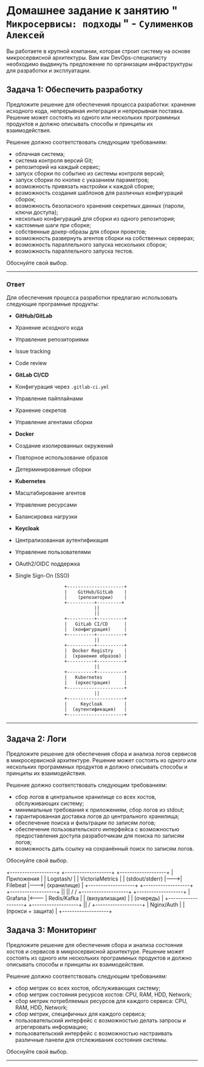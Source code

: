 # Домашнее задание к занятию " `Микросервисы: подходы` " - `Сулименков Алексей`

Вы работаете в крупной компании, которая строит систему на основе микросервисной архитектуры.
Вам как DevOps-специалисту необходимо выдвинуть предложение по организации инфраструктуры для разработки и эксплуатации.

## Задача 1: Обеспечить разработку

Предложите решение для обеспечения процесса разработки: хранение исходного кода, непрерывная интеграция и непрерывная поставка.
Решение может состоять из одного или нескольких программных продуктов и должно описывать способы и принципы их взаимодействия.

Решение должно соответствовать следующим требованиям:

- облачная система;
- система контроля версий Git;
- репозиторий на каждый сервис;
- запуск сборки по событию из системы контроля версий;
- запуск сборки по кнопке с указанием параметров;
- возможность привязать настройки к каждой сборке;
- возможность создания шаблонов для различных конфигураций сборок;
- возможность безопасного хранения секретных данных (пароли, ключи доступа);
- несколько конфигураций для сборки из одного репозитория;
- кастомные шаги при сборке;
- собственные докер-образы для сборки проектов;
- возможность развернуть агентов сборки на собственных серверах;
- возможность параллельного запуска нескольких сборок;
- возможность параллельного запуска тестов.

Обоснуйте свой выбор.

---

### Ответ

Для обеспечения процесса разработки предлагаю использовать следующие програмные продукты:

- **GitHub/GitLab**
- Хранение исходного кода
- Управление репозиториями
- Issue tracking
- Code review

- **GitLab CI/CD**
- Конфигурация через `.gitlab-ci.yml`
- Управление пайплайнами
- Хранение секретов
- Управление агентами сборки

- **Docker**
- Создание изолированных окружений
- Повторное использование образов
- Детерминированные сборки

- **Kubernetes**
- Масштабирование агентов
- Управление ресурсами
- Балансировка нагрузки

- **Keycloak**
- Централизованная аутентификация
- Управление пользователями
- OAuth2/OIDC поддержка
- Single Sign-On (SSO)

                        +---------------------+
                        |    GitHub/GitLab    |
                        |    (репозитории)    |
                        +----------+---------+
                                   ||
                                   ||
                        +----------+----------+
                        |   GitLab CI/CD      |
                        |  (конфигурация)     |
                        +----------+----------+
                                   ||
                        +----------+----------+
                        |  Docker Registry    |
                        |  (хранение образов) |
                        +----------+----------+
                                   ||
                        +----------+----------+
                        |   Kubernetes        |
                        |   (оркестрация)     |
                        +---------------------+
                                   ||
                        +---------------------+
                        |     Keycloak        |
                        |  (аутентификация)   |
                        +---------------------+

---

## Задача 2: Логи

Предложите решение для обеспечения сбора и анализа логов сервисов в микросервисной архитектуре.
Решение может состоять из одного или нескольких программных продуктов и должно описывать способы и принципы их взаимодействия.

Решение должно соответствовать следующим требованиям:

- сбор логов в центральное хранилище со всех хостов, обслуживающих систему;
- минимальные требования к приложениям, сбор логов из stdout;
- гарантированная доставка логов до центрального хранилища;
- обеспечение поиска и фильтрации по записям логов;
- обеспечение пользовательского интерфейса с возможностью предоставления доступа разработчикам для поиска по записям логов;
- возможность дать ссылку на сохранённый поиск по записям логов.

Обоснуйте свой выбор.

+-------------------+ +-------------------+ +-------------------+
| Приложения | | Logstash/ | | VictoriaMetrics |
| (stdout/stderr) |--->| Filebeat |--->| (хранилище) |
+-------------------+ +-------------------+ +-------------------+
|| ||
\/ \/
+-------------------+ +-------------------+
| Grafana |<--- | Redis/Kafka |
| (визуализация) | | (очередь) |
+-------------------+ +-------------------+
||
\/
+-------------------+
| Nginx/Auth |
| (прокси + защита) |
+-------------------+

## Задача 3: Мониторинг

Предложите решение для обеспечения сбора и анализа состояния хостов и сервисов в микросервисной архитектуре.
Решение может состоять из одного или нескольких программных продуктов и должно описывать способы и принципы их взаимодействия.

Решение должно соответствовать следующим требованиям:

- сбор метрик со всех хостов, обслуживающих систему;
- сбор метрик состояния ресурсов хостов: CPU, RAM, HDD, Network;
- сбор метрик потребляемых ресурсов для каждого сервиса: CPU, RAM, HDD, Network;
- сбор метрик, специфичных для каждого сервиса;
- пользовательский интерфейс с возможностью делать запросы и агрегировать информацию;
- пользовательский интерфейс с возможностью настраивать различные панели для отслеживания состояния системы.

Обоснуйте свой выбор.

---
